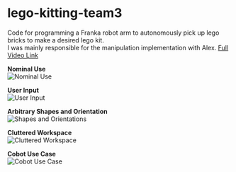 # lego-kitting-team3
Code for programming a Franka robot arm to autonomously pick up lego bricks to make a desired lego kit.<br>
I was mainly responsible for the manipulation implementation with Alex. [Full Video Link](https://www.youtube.com/watch?v=qngiJ5iDRoQ)<br>

**Nominal Use**<br>
![Nominal Use](https://j.gifs.com/Rl7840.gif)<br>

**User Input**<br>
![User Input](https://j.gifs.com/46JWp0.gif)<br>

**Arbitrary Shapes and Orientation**<br>
![Shapes and Orientations](https://j.gifs.com/w0lnMm.gif)<br>

**Cluttered Workspace**<br>
![Cluttered Workspace](https://j.gifs.com/mqP7lE.gif)<br>

**Cobot Use Case**<br>
![Cobot Use Case](https://j.gifs.com/LZRAMp.gif)<br>
